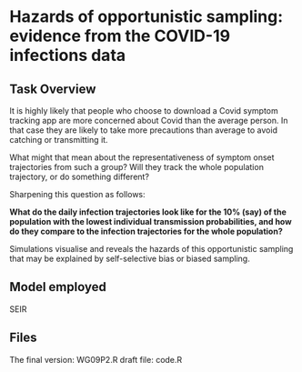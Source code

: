 # Hazards of opportunistic sampling: evidence from the COVID-19 infections data

## Task Overview
It is highly likely that people who choose to download a Covid symptom tracking app are more concerned about Covid than the average person. In that case they are likely to take more precautions than average to avoid catching or transmitting it. 

What might that mean about the representativeness of symptom onset trajectories from such a group? Will they track the whole population trajectory, or do something different? 

Sharpening this question as follows: 

**What do the daily infection trajectories look like for the 10% (say) of the population with the lowest individual transmission probabilities, and how do they compare to the infection trajectories for the whole population?**

Simulations visualise and reveals the hazards of this opportunistic sampling that may be explained by self-selective bias or biased sampling.

## Model employed
SEIR

## Files
The final version: WG09P2.R 
draft file: code.R
